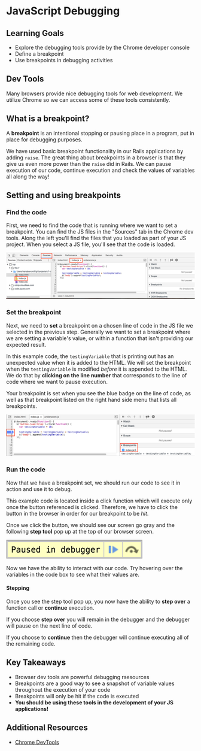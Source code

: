 # JavaScript Debugging

## Learning Goals
- Explore the debugging tools provide by the Chrome developer console
- Define a breakpoint
- Use breakpoints in debugging activities

## Dev Tools
Many browsers provide nice debugging tools for web development. We utilize Chrome so we can access some of these tools consistently.

## What is a breakpoint?
A **breakpoint** is an intentional stopping or pausing place in a program, put in place for debugging purposes.

We have used basic breakpoint functionality in our Rails applications by adding `raise`. The great thing about breakpoints in a browser is that they give us even more power than the `raise` did in Rails. We can pause execution of our code, continue execution and check the values of variables all along the way!

## Setting and using breakpoints
### Find the code
First, we need to find the code that is running where we want to set a breakpoint. You can find the JS files in the "Sources" tab in the Chrome dev tools. Along the left you'll find the files that you loaded as part of your JS project. When you select a JS file, you'll see that the code is loaded.

![Code loaded in dev tools](images/dev-tools-code.png)

### Set the breakpoint
Next, we need to **set** a breakpoint on a chosen line of code in the JS file we selected in the previous step. Generally we want to set a breakpoint where we are setting a variable's value, or within a function that isn't providing our expected result.

In this example code, the `testingVariable` that is printing out has an unexpected value when it is added to the HTML. We will set the breakpoint when the `testingVariable` is modified _before_ it is appended to the HTML. We do that by **clicking on the line number** that corresponds to the line of code where we want to pause execution.

Your breakpoint is set when you see the blue badge on the line of code, as well as that breakpoint listed on the right hand side menu that lists all breakpoints.

![Dev tools breakpoint](images/dev-tools-breakpoint.png)

### Run the code
Now that we have a breakpoint set, we should run our code to see it in action and use it to debug.

This example code is located inside a click function which will execute only once the button referenced is clicked. Therefore, we have to click the button in the browser in order for our breakpoint to be _hit_.

Once we click the button, we should see our screen go gray and the following **step tool** pop up at the top of our browser screen.

![Dev tools step tool](images/dev-tools-step.png)

Now we have the ability to interact with our code. Try hovering over the variables in the code box to see what their values are.

#### Stepping
Once you see the step tool pop up, you now have the ability to **step over** a function call or **continue** execution.

If you choose **step over** you will remain in the debugger and the debugger will pause on the next line of code.

If you choose to **continue** then the debugger will continue executing all of the remaining code.

## Key Takeaways
- Browser dev tools are powerful debugging rsesources
- Breakpoints are a good way to see a snapshot of variable values throughout the execution of your code
- Breakpoints will only be hit if the code is executed
- **You should be using these tools in the development of your JS applications!**

## Additional Resources
- [Chrome DevTools](https://developers.google.com/web/tools/chrome-devtools/javascript/)
